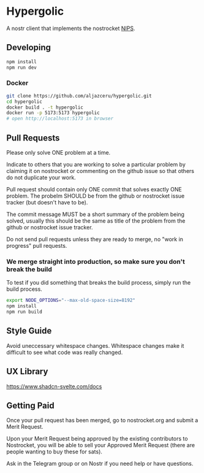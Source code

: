 # Hypergolic

A nostr client that implements the nostrocket [NIPS](https://github.com/nostrocket/NIPS).

## Developing

```bash
npm install
npm run dev
```

### Docker 
```bash
git clone https://github.com/aljazceru/hypergolic.git
cd hypergolic 
docker build . -t hypergolic
docker run -p 5173:5173 hypergolic 
# open http://localhost:5173 in browser
```


## Pull Requests

Please only solve ONE problem at a time.

Indicate to others that you are working to solve a particular problem by claiming it on nostrocket or commenting on the github issue so that others do not duplicate your work.

Pull request should contain only ONE commit that solves exactly ONE problem. The probelm SHOULD be from the github or nostrocket issue tracker (but doesn't have to be).

The commit message MUST be a short summary of the problem being solved, usually this should be the same as title of the problem from the github or nostrocket issue tracker.

Do not send pull requests unless they are ready to merge, no "work in progress" pull requests.

### We merge straight into production, so make sure you don't break the build

To test if you did something that breaks the build process, simply run the build process.

```bash
export NODE_OPTIONS="--max-old-space-size=8192"
npm install
npm run build
```

## Style Guide

Avoid uneccessary whitespace changes. Whitespace changes make it difficult to see what code was really changed.

## UX Library

https://www.shadcn-svelte.com/docs

## Getting Paid

Once your pull request has been merged, go to nostrocket.org and submit a Merit Request.

Upon your Merit Request being approved by the existing contributors to Nostrocket, you will be able to sell your Approved Merit Request (there are people wanting to buy these for sats).

Ask in the Telegram group or on Nostr if you need help or have questions.
